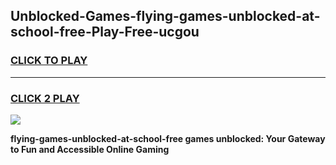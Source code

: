 
## Unblocked-Games-flying-games-unblocked-at-school-free-Play-Free-ucgou
<h3>
<a href="https://premium76.site?title=flying-games-unblocked-at-school-free&ref=23A">CLICK TO PLAY</a></h3>
<hr>

<h3>
<a href="https://premium76.site?title=flying-games-unblocked-at-school-free&ref=23A">CLICK 2 PLAY</a>
  
</h3>

<a href="https://premium76.site?title=flying-games-unblocked-at-school-free&ref=23A"><img src="https://clearcache.store/games.png"></a>


**flying-games-unblocked-at-school-free games unblocked: Your Gateway to Fun and Accessible Online Gaming**
